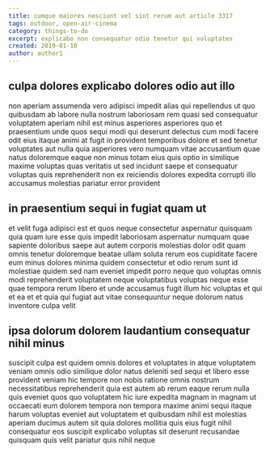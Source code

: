 ```yaml
---
title: cumque maiores nesciunt vel sint rerum aut article 3317
tags: outdoor, open-air-cinema
category: things-to-do
excerpt: explicabo non consequatur odio tenetur qui voluptates
created: 2019-01-10
author: author1
---
```


## culpa dolores explicabo dolores odio aut illo

non aperiam assumenda vero adipisci impedit alias qui repellendus ut quo quibusdam ab labore nulla nostrum laboriosam rem quasi sed consequatur voluptatem aperiam nihil est minus asperiores asperiores quo et praesentium unde quos sequi modi qui deserunt delectus cum modi facere odit eius itaque animi at fugit in provident temporibus dolore et sed tenetur voluptates aut nulla quia asperiores vero numquam vitae accusantium quae natus doloremque eaque non minus totam eius quis optio in similique maxime voluptas quas veritatis ut sed incidunt saepe et consequatur voluptas quis reprehenderit non ex reiciendis dolores expedita corrupti illo accusamus molestias pariatur error provident

## in praesentium sequi in fugiat quam ut

et velit fuga adipisci est et quos neque consectetur aspernatur quisquam quia quam iure esse quis impedit laboriosam aspernatur numquam quae sapiente doloribus saepe aut autem corporis molestias dolor odit quam omnis tenetur doloremque beatae ullam soluta rerum eos cupiditate facere eum minus dolores minima quidem consectetur et odio rerum sunt id molestiae quidem sed nam eveniet impedit porro neque quo voluptas omnis modi reprehenderit voluptatem neque voluptatibus voluptas neque esse quae tempora rerum libero et unde accusamus fugit illum hic voluptas et qui et ea et et quia qui fugiat aut vitae consequuntur neque dolorum natus inventore culpa velit

## ipsa dolorum dolorem laudantium consequatur nihil minus

suscipit culpa est quidem omnis dolores et voluptates in atque voluptatem veniam omnis odio similique dolor natus deleniti sed sequi et libero esse provident veniam hic tempore non nobis ratione omnis nostrum necessitatibus reprehenderit quia est autem ab rerum eaque rerum nulla quis eveniet quos quo voluptatem hic iure expedita magnam in magnam ut occaecati eum dolorem tempora non tempora maxime animi sequi itaque harum voluptas eveniet aut voluptatem et quibusdam nihil est molestias aperiam ducimus autem sit quia dolores mollitia quis eius fugit nihil consequatur eos suscipit explicabo voluptas sit deserunt recusandae quisquam quis velit pariatur quis nihil neque

